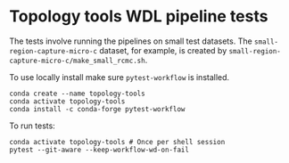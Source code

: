 # Topology tools WDL pipeline tests

The tests involve running the pipelines on small test datasets. 
The `small-region-capture-micro-c` dataset, for example, is created by `small-region-capture-micro-c/make_small_rcmc.sh`.
 
To use locally install make sure `pytest-workflow` is installed. 

	conda create --name topology-tools
	conda activate topology-tools
	conda install -c conda-forge pytest-workflow

To run tests:

	conda activate topology-tools # Once per shell session
	pytest --git-aware --keep-workflow-wd-on-fail
